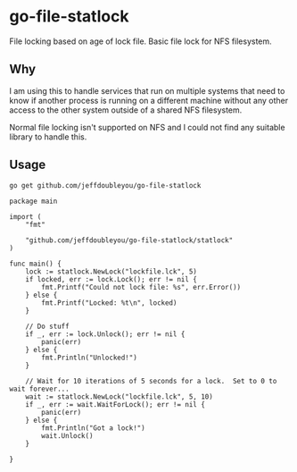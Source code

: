 # go-file-statlock
File locking based on age of lock file.  Basic file lock for NFS filesystem.

## Why

I am using this to handle services that run on multiple systems that need to know if another process is running on a different machine without any other access to the other system outside of a shared NFS filesystem.

Normal file locking isn't supported on NFS and I could not find any suitable library to handle this.

## Usage

```
go get github.com/jeffdoubleyou/go-file-statlock
```

```
package main

import (
	"fmt"

	"github.com/jeffdoubleyou/go-file-statlock/statlock"
)

func main() {
	lock := statlock.NewLock("lockfile.lck", 5)
	if locked, err := lock.Lock(); err != nil {
		fmt.Printf("Could not lock file: %s", err.Error())
	} else {
		fmt.Printf("Locked: %t\n", locked)
	}

	// Do stuff
	if _, err := lock.Unlock(); err != nil {
		panic(err)
	} else {
		fmt.Println("Unlocked!")
	}

	// Wait for 10 iterations of 5 seconds for a lock.  Set to 0 to wait forever...
	wait := statlock.NewLock("lockfile.lck", 5, 10)
	if _, err := wait.WaitForLock(); err != nil {
		panic(err)
	} else {
		fmt.Println("Got a lock!")
		wait.Unlock()
	}

}
```
